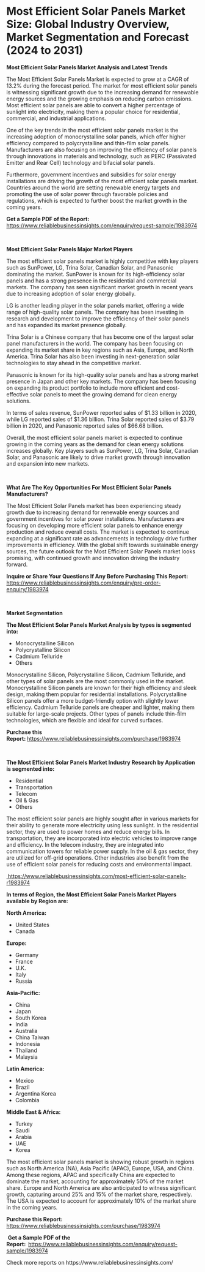 <p><h1>Most Efficient Solar Panels Market Size: Global Industry Overview, Market Segmentation and Forecast (2024 to 2031)</h1></p><p><strong>Most Efficient Solar Panels Market Analysis and Latest Trends</strong></p>
<p><p>The Most Efficient Solar Panels Market is expected to grow at a CAGR of 13.2% during the forecast period. The market for most efficient solar panels is witnessing significant growth due to the increasing demand for renewable energy sources and the growing emphasis on reducing carbon emissions. Most efficient solar panels are able to convert a higher percentage of sunlight into electricity, making them a popular choice for residential, commercial, and industrial applications.</p><p>One of the key trends in the most efficient solar panels market is the increasing adoption of monocrystalline solar panels, which offer higher efficiency compared to polycrystalline and thin-film solar panels. Manufacturers are also focusing on improving the efficiency of solar panels through innovations in materials and technology, such as PERC (Passivated Emitter and Rear Cell) technology and bifacial solar panels.</p><p>Furthermore, government incentives and subsidies for solar energy installations are driving the growth of the most efficient solar panels market. Countries around the world are setting renewable energy targets and promoting the use of solar power through favorable policies and regulations, which is expected to further boost the market growth in the coming years.</p></p>
<p><strong>Get a Sample PDF of the Report:&nbsp;</strong> <a href="https://www.reliablebusinessinsights.com/enquiry/request-sample/1983974">https://www.reliablebusinessinsights.com/enquiry/request-sample/1983974</a></p>
<p>&nbsp;</p>
<p><strong>Most Efficient Solar Panels Major Market Players</strong></p>
<p><p>The most efficient solar panels market is highly competitive with key players such as SunPower, LG, Trina Solar, Canadian Solar, and Panasonic dominating the market. SunPower is known for its high-efficiency solar panels and has a strong presence in the residential and commercial markets. The company has seen significant market growth in recent years due to increasing adoption of solar energy globally.</p><p>LG is another leading player in the solar panels market, offering a wide range of high-quality solar panels. The company has been investing in research and development to improve the efficiency of their solar panels and has expanded its market presence globally.</p><p>Trina Solar is a Chinese company that has become one of the largest solar panel manufacturers in the world. The company has been focusing on expanding its market share in key regions such as Asia, Europe, and North America. Trina Solar has also been investing in next-generation solar technologies to stay ahead in the competitive market.</p><p>Panasonic is known for its high-quality solar panels and has a strong market presence in Japan and other key markets. The company has been focusing on expanding its product portfolio to include more efficient and cost-effective solar panels to meet the growing demand for clean energy solutions.</p><p>In terms of sales revenue, SunPower reported sales of $1.33 billion in 2020, while LG reported sales of $1.36 billion. Trina Solar reported sales of $3.79 billion in 2020, and Panasonic reported sales of $66.68 billion.</p><p>Overall, the most efficient solar panels market is expected to continue growing in the coming years as the demand for clean energy solutions increases globally. Key players such as SunPower, LG, Trina Solar, Canadian Solar, and Panasonic are likely to drive market growth through innovation and expansion into new markets.</p></p>
<p>&nbsp;</p>
<p><strong>What Are The Key Opportunities For Most Efficient Solar Panels Manufacturers?</strong></p>
<p><p>The Most Efficient Solar Panels market has been experiencing steady growth due to increasing demand for renewable energy sources and government incentives for solar power installations. Manufacturers are focusing on developing more efficient solar panels to enhance energy production and reduce overall costs. The market is expected to continue expanding at a significant rate as advancements in technology drive further improvements in efficiency. With the global shift towards sustainable energy sources, the future outlook for the Most Efficient Solar Panels market looks promising, with continued growth and innovation driving the industry forward.</p></p>
<p><strong>Inquire or Share Your Questions If Any Before Purchasing This Report:</strong> <a href="https://www.reliablebusinessinsights.com/enquiry/pre-order-enquiry/1983974">https://www.reliablebusinessinsights.com/enquiry/pre-order-enquiry/1983974</a></p>
<p>&nbsp;</p>
<p><strong>Market Segmentation</strong></p>
<p><strong>The Most Efficient Solar Panels Market Analysis by types is segmented into:</strong></p>
<p><ul><li>Monocrystalline Silicon</li><li>Polycrystalline Silicon</li><li>Cadmium Telluride</li><li>Others</li></ul></p>
<p><p>Monocrystalline Silicon, Polycrystalline Silicon, Cadmium Telluride, and other types of solar panels are the most commonly used in the market. Monocrystalline Silicon panels are known for their high efficiency and sleek design, making them popular for residential installations. Polycrystalline Silicon panels offer a more budget-friendly option with slightly lower efficiency. Cadmium Telluride panels are cheaper and lighter, making them suitable for large-scale projects. Other types of panels include thin-film technologies, which are flexible and ideal for curved surfaces.</p></p>
<p><strong>Purchase this Report:&nbsp;</strong><a href="https://www.reliablebusinessinsights.com/purchase/1983974">https://www.reliablebusinessinsights.com/purchase/1983974</a></p>
<p>&nbsp;</p>
<p><strong>The Most Efficient Solar Panels Market Industry Research by Application is segmented into:</strong></p>
<p><ul><li>Residential</li><li>Transportation</li><li>Telecom</li><li>Oil & Gas</li><li>Others</li></ul></p>
<p><p>The most efficient solar panels are highly sought after in various markets for their ability to generate more electricity using less sunlight. In the residential sector, they are used to power homes and reduce energy bills. In transportation, they are incorporated into electric vehicles to improve range and efficiency. In the telecom industry, they are integrated into communication towers for reliable power supply. In the oil & gas sector, they are utilized for off-grid operations. Other industries also benefit from the use of efficient solar panels for reducing costs and environmental impact.</p></p>
<p><a href="https://www.reliablebusinessinsights.com/most-efficient-solar-panels-r1983974">&nbsp;https://www.reliablebusinessinsights.com/most-efficient-solar-panels-r1983974</a></p>
<p><strong>In terms of Region, the Most Efficient Solar Panels Market Players available by Region are:</strong></p>
<p>
    <p> <strong> North America: </strong>
        <ul>
            <li>United States</li>
            <li>Canada</li>
        </ul>
        </p> 
    <p> <strong> Europe: </strong>
        <ul>
            <li>Germany</li>
            <li>France</li>
            <li>U.K.</li>
            <li>Italy</li>
            <li>Russia</li>
        </ul>
        </p> 
    <p> <strong> Asia-Pacific: </strong>
        <ul>
            <li>China</li>
            <li>Japan</li>
            <li>South Korea</li>
            <li>India</li>
            <li>Australia</li>
            <li>China Taiwan</li>
            <li>Indonesia</li>
            <li>Thailand</li>
            <li>Malaysia</li>
        </ul>
        </p> 
    <p> <strong> Latin America: </strong>
        <ul>
            <li>Mexico</li>
            <li>Brazil</li>
            <li>Argentina Korea</li>
            <li>Colombia</li>
        </ul>
        </p> 
    <p> <strong> Middle East & Africa: </strong>
        <ul>
            <li>Turkey</li>
            <li>Saudi</li>
            <li>Arabia</li>
            <li>UAE</li>
            <li>Korea</li>
        </ul>
    </p>
    </p>
<p><p>The most efficient solar panels market is showing robust growth in regions such as North America (NA), Asia Pacific (APAC), Europe, USA, and China. Among these regions, APAC and specifically China are expected to dominate the market, accounting for approximately 50% of the market share. Europe and North America are also anticipated to witness significant growth, capturing around 25% and 15% of the market share, respectively. The USA is expected to account for approximately 10% of the market share in the coming years.</p></p>
<p><strong>Purchase this Report: </strong><a href="https://www.reliablebusinessinsights.com/purchase/1983974">https://www.reliablebusinessinsights.com/purchase/1983974</a></p>
<p>&nbsp;<strong>Get a Sample PDF of the Report:&nbsp;&nbsp;</strong><a href="https://www.reliablebusinessinsights.com/enquiry/request-sample/1983974">https://www.reliablebusinessinsights.com/enquiry/request-sample/1983974</a></p>
<p><strong></strong></p>
<p>Check more reports on https://www.reliablebusinessinsights.com/</p>